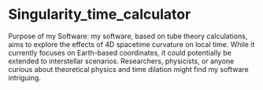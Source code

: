 # Singularity_time_calculator

Purpose of my Software:
my software, based on tube theory calculations, aims to explore the effects of 4D spacetime curvature on local time.
While it currently focuses on Earth-based coordinates, it could potentially be extended to interstellar scenarios.
Researchers, physicists, or anyone curious about theoretical physics and time dilation might find my software intriguing.

